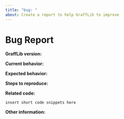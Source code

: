 ```yaml
---
title: "bug: "
about: Create a report to help GraffLib to improve
---
```


# Bug Report

**GraffLib version:**

<!-- Please specify commit or tag version below. -->

**Current behavior:**

<!-- Describe how the bug manifests below. -->

**Expected behavior:**

<!-- Describe what the behavior would be without the bug below. -->

**Steps to reproduce:**

<!--  Please explain the steps required to duplicate the issue, especially if you are able to provide a sample application below. -->

**Related code:**

<!-- If you are able to illustrate the bug or feature request with an example, please provide it below. -->

```
insert short code snippets here
```

**Other information:**

<!-- List any other information that is relevant to your issue below. Related issues, suggestions on how to fix, Stack Overflow links, forum links, etc. -->
